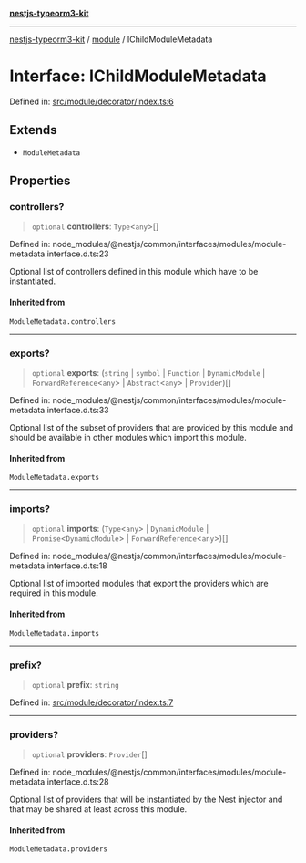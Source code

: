 [**nestjs-typeorm3-kit**](../../README.md)

***

[nestjs-typeorm3-kit](../../README.md) / [module](../README.md) / IChildModuleMetadata

# Interface: IChildModuleMetadata

Defined in: [src/module/decorator/index.ts:6](https://github.com/x302502/nestjs-typeorm3-kit/blob/6ef69742f766c1a8d18cd622a628a96085a8d4cc/src/module/decorator/index.ts#L6)

## Extends

- `ModuleMetadata`

## Properties

### controllers?

> `optional` **controllers**: `Type`\<`any`\>[]

Defined in: node\_modules/@nestjs/common/interfaces/modules/module-metadata.interface.d.ts:23

Optional list of controllers defined in this module which have to be
instantiated.

#### Inherited from

`ModuleMetadata.controllers`

***

### exports?

> `optional` **exports**: (`string` \| `symbol` \| `Function` \| `DynamicModule` \| `ForwardReference`\<`any`\> \| `Abstract`\<`any`\> \| `Provider`)[]

Defined in: node\_modules/@nestjs/common/interfaces/modules/module-metadata.interface.d.ts:33

Optional list of the subset of providers that are provided by this module
and should be available in other modules which import this module.

#### Inherited from

`ModuleMetadata.exports`

***

### imports?

> `optional` **imports**: (`Type`\<`any`\> \| `DynamicModule` \| `Promise`\<`DynamicModule`\> \| `ForwardReference`\<`any`\>)[]

Defined in: node\_modules/@nestjs/common/interfaces/modules/module-metadata.interface.d.ts:18

Optional list of imported modules that export the providers which are
required in this module.

#### Inherited from

`ModuleMetadata.imports`

***

### prefix?

> `optional` **prefix**: `string`

Defined in: [src/module/decorator/index.ts:7](https://github.com/x302502/nestjs-typeorm3-kit/blob/6ef69742f766c1a8d18cd622a628a96085a8d4cc/src/module/decorator/index.ts#L7)

***

### providers?

> `optional` **providers**: `Provider`[]

Defined in: node\_modules/@nestjs/common/interfaces/modules/module-metadata.interface.d.ts:28

Optional list of providers that will be instantiated by the Nest injector
and that may be shared at least across this module.

#### Inherited from

`ModuleMetadata.providers`
